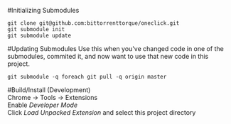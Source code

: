 #Initializing Submodules
```
git clone git@github.com:bittorrenttorque/oneclick.git
git submodule init
git submodule update
```
#Updating Submodules
Use this when you've changed code in one of the submodules, commited it, and now want to use that new code in this project.
```
git submodule -q foreach git pull -q origin master
```

#Build/Install (Development)  
Chrome -> Tools -> Extensions  
Enable *Developer Mode*  
Click *Load Unpacked Extension* and select this project directory  
